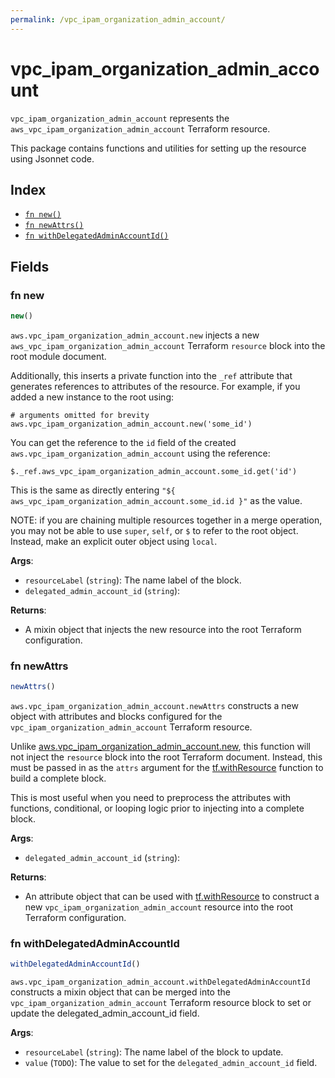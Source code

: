 ```yaml
---
permalink: /vpc_ipam_organization_admin_account/
---
```


# vpc_ipam_organization_admin_account

`vpc_ipam_organization_admin_account` represents the `aws_vpc_ipam_organization_admin_account` Terraform resource.



This package contains functions and utilities for setting up the resource using Jsonnet code.


## Index

* [`fn new()`](#fn-new)
* [`fn newAttrs()`](#fn-newattrs)
* [`fn withDelegatedAdminAccountId()`](#fn-withdelegatedadminaccountid)

## Fields

### fn new

```ts
new()
```


`aws.vpc_ipam_organization_admin_account.new` injects a new `aws_vpc_ipam_organization_admin_account` Terraform `resource`
block into the root module document.

Additionally, this inserts a private function into the `_ref` attribute that generates references to attributes of the
resource. For example, if you added a new instance to the root using:

    # arguments omitted for brevity
    aws.vpc_ipam_organization_admin_account.new('some_id')

You can get the reference to the `id` field of the created `aws.vpc_ipam_organization_admin_account` using the reference:

    $._ref.aws_vpc_ipam_organization_admin_account.some_id.get('id')

This is the same as directly entering `"${ aws_vpc_ipam_organization_admin_account.some_id.id }"` as the value.

NOTE: if you are chaining multiple resources together in a merge operation, you may not be able to use `super`, `self`,
or `$` to refer to the root object. Instead, make an explicit outer object using `local`.

**Args**:
  - `resourceLabel` (`string`): The name label of the block.
  - `delegated_admin_account_id` (`string`): 

**Returns**:
- A mixin object that injects the new resource into the root Terraform configuration.


### fn newAttrs

```ts
newAttrs()
```


`aws.vpc_ipam_organization_admin_account.newAttrs` constructs a new object with attributes and blocks configured for the `vpc_ipam_organization_admin_account`
Terraform resource.

Unlike [aws.vpc_ipam_organization_admin_account.new](#fn-vpcipamorganizationadminaccountnew), this function will not inject the `resource`
block into the root Terraform document. Instead, this must be passed in as the `attrs` argument for the
[tf.withResource](https://github.com/tf-libsonnet/core/tree/main/docs#fn-withresource) function to build a complete block.

This is most useful when you need to preprocess the attributes with functions, conditional, or looping logic prior to
injecting into a complete block.

**Args**:
  - `delegated_admin_account_id` (`string`): 

**Returns**:
  - An attribute object that can be used with [tf.withResource](https://github.com/tf-libsonnet/core/tree/main/docs#fn-withresource) to construct a new `vpc_ipam_organization_admin_account` resource into the root Terraform configuration.


### fn withDelegatedAdminAccountId

```ts
withDelegatedAdminAccountId()
```

`aws.vpc_ipam_organization_admin_account.withDelegatedAdminAccountId` constructs a mixin object that can be merged into the `vpc_ipam_organization_admin_account`
Terraform resource block to set or update the delegated_admin_account_id field.



**Args**:
  - `resourceLabel` (`string`): The name label of the block to update.
  - `value` (`TODO`): The value to set for the `delegated_admin_account_id` field.

